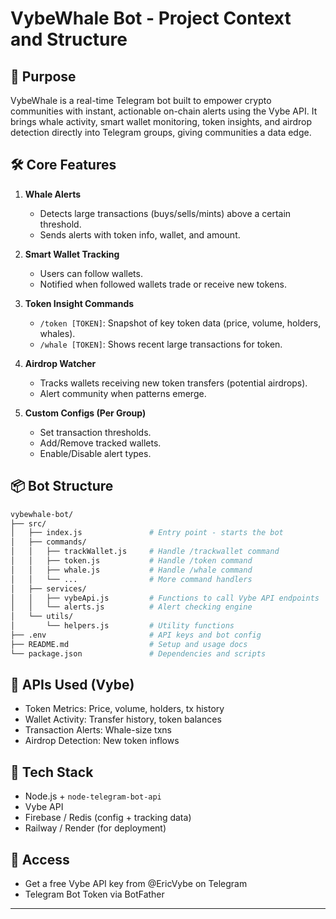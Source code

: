 # VybeWhale Bot - Project Context and Structure

## 🧠 Purpose
VybeWhale is a real-time Telegram bot built to empower crypto communities with instant, actionable on-chain alerts using the Vybe API. It brings whale activity, smart wallet monitoring, token insights, and airdrop detection directly into Telegram groups, giving communities a data edge.

## 🛠 Core Features
1. **Whale Alerts**
   - Detects large transactions (buys/sells/mints) above a certain threshold.
   - Sends alerts with token info, wallet, and amount.

2. **Smart Wallet Tracking**
   - Users can follow wallets.
   - Notified when followed wallets trade or receive new tokens.

3. **Token Insight Commands**
   - `/token [TOKEN]`: Snapshot of key token data (price, volume, holders, whales).
   - `/whale [TOKEN]`: Shows recent large transactions for token.

4. **Airdrop Watcher**
   - Tracks wallets receiving new token transfers (potential airdrops).
   - Alert community when patterns emerge.

5. **Custom Configs (Per Group)**
   - Set transaction thresholds.
   - Add/Remove tracked wallets.
   - Enable/Disable alert types.

## 📦 Bot Structure

<!--  -->

```bash
vybewhale-bot/
├── src/
│   ├── index.js               # Entry point - starts the bot
│   ├── commands/
│   │   ├── trackWallet.js     # Handle /trackwallet command
│   │   ├── token.js           # Handle /token command
│   │   ├── whale.js           # Handle /whale command
│   │   └── ...                # More command handlers
│   ├── services/
│   │   ├── vybeApi.js         # Functions to call Vybe API endpoints
│   │   └── alerts.js          # Alert checking engine
│   └── utils/
│       └── helpers.js         # Utility functions
├── .env                       # API keys and bot config
├── README.md                  # Setup and usage docs
└── package.json               # Dependencies and scripts
```

## 📡 APIs Used (Vybe)
- Token Metrics: Price, volume, holders, tx history
- Wallet Activity: Transfer history, token balances
- Transaction Alerts: Whale-size txns
- Airdrop Detection: New token inflows

## 🧩 Tech Stack
- Node.js + `node-telegram-bot-api`
- Vybe API
- Firebase / Redis (config + tracking data)
- Railway / Render (for deployment)

## 🔑 Access
- Get a free Vybe API key from @EricVybe on Telegram
- Telegram Bot Token via BotFather

---

